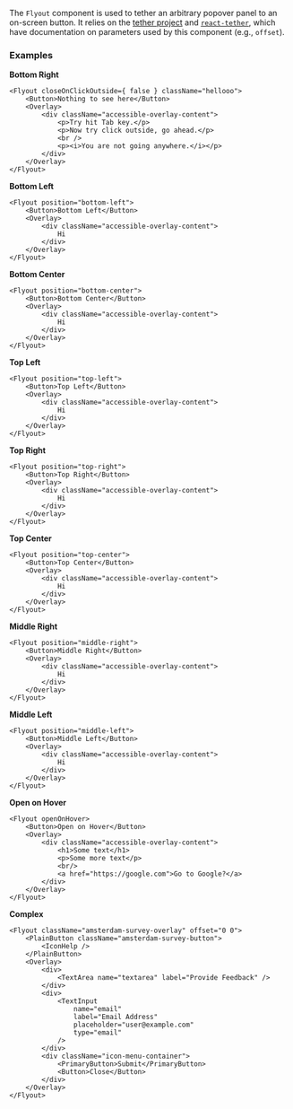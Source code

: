 The `Flyout` component is used to tether an arbitrary popover panel to an on-screen button. It relies
on the [tether project](http://tether.io) and [`react-tether`](https://github.com/danreeves/react-tether),
which have documentation on parameters used by this component (e.g., `offset`).

### Examples

**Bottom Right**

```
<Flyout closeOnClickOutside={ false } className="hellooo">
    <Button>Nothing to see here</Button>
    <Overlay>
        <div className="accessible-overlay-content">
            <p>Try hit Tab key.</p>
            <p>Now try click outside, go ahead.</p>
            <br />
            <p><i>You are not going anywhere.</i></p>
        </div>
    </Overlay>
</Flyout>
```

**Bottom Left**

```
<Flyout position="bottom-left">
    <Button>Bottom Left</Button>
    <Overlay>
        <div className="accessible-overlay-content">
            Hi
        </div>
    </Overlay>
</Flyout>
```

**Bottom Center**

```
<Flyout position="bottom-center">
    <Button>Bottom Center</Button>
    <Overlay>
        <div className="accessible-overlay-content">
            Hi
        </div>
    </Overlay>
</Flyout>
```

**Top Left**

```
<Flyout position="top-left">
    <Button>Top Left</Button>
    <Overlay>
        <div className="accessible-overlay-content">
            Hi
        </div>
    </Overlay>
</Flyout>
```

**Top Right**

```
<Flyout position="top-right">
    <Button>Top Right</Button>
    <Overlay>
        <div className="accessible-overlay-content">
            Hi
        </div>
    </Overlay>
</Flyout>
```

**Top Center**

```
<Flyout position="top-center">
    <Button>Top Center</Button>
    <Overlay>
        <div className="accessible-overlay-content">
            Hi
        </div>
    </Overlay>
</Flyout>
```

**Middle Right**

```
<Flyout position="middle-right">
    <Button>Middle Right</Button>
    <Overlay>
        <div className="accessible-overlay-content">
            Hi
        </div>
    </Overlay>
</Flyout>
```

**Middle Left**

```
<Flyout position="middle-left">
    <Button>Middle Left</Button>
    <Overlay>
        <div className="accessible-overlay-content">
            Hi
        </div>
    </Overlay>
</Flyout>
```

**Open on Hover**

```
<Flyout openOnHover>
    <Button>Open on Hover</Button>
    <Overlay>
        <div className="accessible-overlay-content">
            <h1>Some text</h1>
            <p>Some more text</p>
            <br/>
            <a href="https://google.com">Go to Google?</a>
        </div>
    </Overlay>
</Flyout>
```

**Complex**

```
<Flyout className="amsterdam-survey-overlay" offset="0 0">
    <PlainButton className="amsterdam-survey-button">
        <IconHelp />
    </PlainButton>
    <Overlay>
        <div>
            <TextArea name="textarea" label="Provide Feedback" />
        </div>
        <div>
            <TextInput
                name="email"
                label="Email Address"
                placeholder="user@example.com"
                type="email"
            />
        </div>
        <div className="icon-menu-container">
            <PrimaryButton>Submit</PrimaryButton>
            <Button>Close</Button>
        </div>
    </Overlay>
</Flyout>
```
